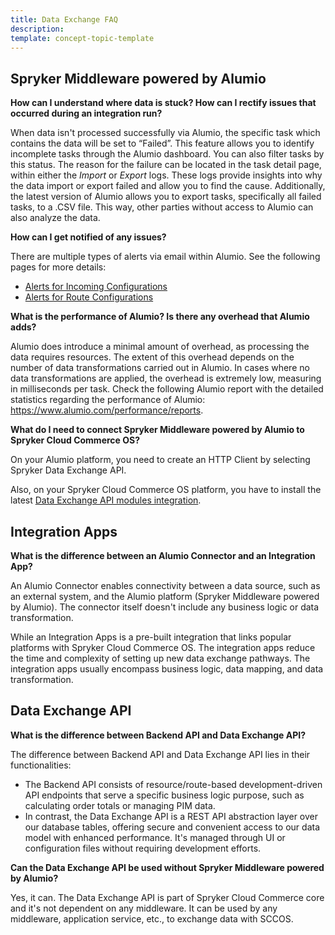```yaml
---
title: Data Exchange FAQ
description: 
template: concept-topic-template
---
```

## Spryker Middleware powered by Alumio

**How can I understand where data is stuck? How can I rectify issues that occurred during an integration run?**

When data isn't processed successfully via Alumio, the specific task which contains the data will be set to “Failed”. This feature allows you to identify incomplete tasks through the Alumio dashboard. You can also filter tasks by this status. The reason for the failure can be located in the task detail page, within either the *Import* or *Export* logs. These logs provide insights into why the data import or export failed and allow you to find the cause. Additionally, the latest version of Alumio allows you to export tasks, specifically all failed tasks, to a .CSV file. This way, other parties without access to Alumio can also analyze the data.

**How can I get notified of any issues?**

There are multiple types of alerts via email within Alumio. See the following pages for more details:

- [Alerts for Incoming Configurations](https://forum.alumio.com/t/alerts-for-incoming-configurations/355)
- [Alerts for Route Configurations](https://forum.alumio.com/t/alerts-for-route-configurations/357) 

**What is the performance of Alumio? Is there any overhead that Alumio adds?**

Alumio does introduce a minimal amount of overhead, as processing the data requires resources. The extent of this overhead depends on the number of data transformations carried out in Alumio. In cases where no data transformations are applied, the overhead is extremely low, measuring in milliseconds per task.
Check the following Alumio report with the detailed statistics regarding the performance of Alumio: https://www.alumio.com/performance/reports. 

**What do I need to connect Spryker Middleware powered by Alumio to Spryker Cloud Commerce OS?**

On your Alumio platform, you need to create an HTTP Client by selecting Spryker Data Exchange API. 

Also, on your Spryker Cloud Commerce OS platform, you have to install the latest [Data Exchange API modules integration](https://docs.spryker.com/docs/scos/dev/feature-integration-guides/202307.0/glue-api/dynamic-data-api/data-exchange-api-integration.html).
 
 ## Integration Apps
 
 **What is the difference between an Alumio Connector and an Integration App?**

An Alumio Connector enables connectivity between a data source, such as an external system, and the Alumio platform (Spryker Middleware powered by Alumio). The connector itself doesn't include any business logic or data transformation.

While an Integration Apps is a pre-built integration that links popular platforms with Spryker Cloud Commerce OS. The integration apps reduce the time and complexity of setting up new data exchange pathways. The integration apps usually encompass business logic, data mapping, and data transformation.

## Data Exchange API

**What is the difference between Backend API and Data Exchange API?**

The difference between Backend API and Data Exchange API lies in their functionalities:

- The Backend API consists of resource/route-based development-driven API endpoints that serve a specific business logic purpose, such as calculating order totals or managing PIM data. 
- In contrast, the Data Exchange API is a REST API abstraction layer over our database tables, offering secure and convenient access to our data model with enhanced performance. It's managed through UI or configuration files without requiring development efforts.

**Can the Data Exchange API be used without Spryker Middleware powered by Alumio?**

Yes, it can. The Data Exchange API is part of Spryker Cloud Commerce core and it's not dependent on any middleware. It can be used by any middleware, application service, etc., to exchange data with SCCOS.
